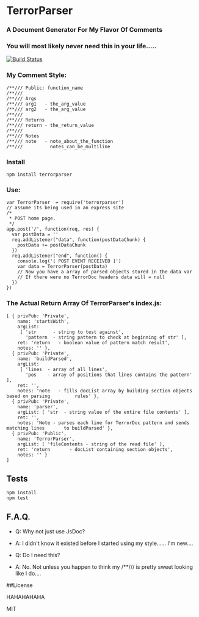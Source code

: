 # TerrorParser
### A Document Generator For My Flavor Of Comments

### You will most likely never need this in your life.....

[![Build Status](https://secure.travis-ci.org/TerrordactylDesigns/TerrorParser.png)](http://travis-ci.org/TerrordactylDesigns/TerrorParser)

### My Comment Style:
    /**/// Public: function_name
    /**///
    /**/// Args
    /**/// arg1   - the_arg_value
    /**/// arg2   - the_arg_value
    /**///
    /**/// Returns
    /**/// return - the_return_value
    /**///
    /**/// Notes
    /**/// note   - note_about_the_function
    /**///          notes_can_be_multiline

### Install

    npm install terrorparser

### Use:
    var TerrorParser  = require('terrorparser')
    // assume its being used in an express site
    /*
     * POST home page.
     */
    app.post('/', function(req, res) {
      var postData = ''
      req.addListener("data", function(postDataChunk) {
        postData += postDataChunk
      })
      req.addListener("end", function() {
        console.log('[ POST EVENT RECEIVED ]')
        var data = TerrorParser(postData)
        // Now you have a array of parsed objects stored in the data var
        // If there were no TerrorDoc headers data will = null
      })
    })

### The Actual Return Array Of TerrorParser's index.js:

    [ { privPub: 'Private',
        name: 'startsWith',
        argList:
         [ 'str      - string to test against',
           'pattern  - string pattern to check at beginning of str' ],
        ret: 'return   - boolean value of pattern match result',
        notes: '' },
      { privPub: 'Private',
        name: 'buildParsed',
        argList:
         [ 'lines  - array of all lines',
           'pos    - array of positions that lines contains the pattern' ],
        ret: '',
        notes: 'note   - fills docList array by building section objects based on parsing         rules' },
      { privPub: 'Private',
        name: 'parser',
        argList: [ 'str  - string value of the entire file contents' ],
        ret: '',
        notes: 'Note - parses each line for TerrorDoc pattern and sends matching lines       to buildParsed' },
      { privPub: 'Public',
        name: 'TerrorParser',
        argList: [ 'fileContents - string of the read file' ],
        ret: 'return       - docList containing section objects',
        notes: '' }
    ]

## Tests

    npm install
    npm test

## F.A.Q.

* Q: Why not just use JsDoc?
* A: I didn't know it existed before I started using my style...... I'm new....

* Q: Do I need this?
* A: No. Not unless you happen to think my /**/// is pretty sweet looking like I do....

##License

HAHAHAHAHA

MIT
